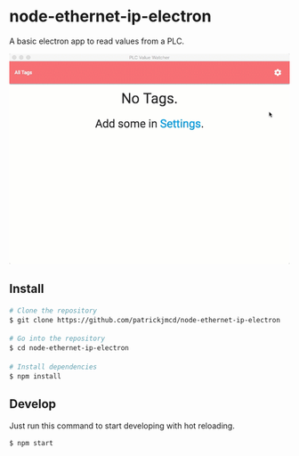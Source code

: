 # node-ethernet-ip-electron

A basic electron app to read values from a PLC.

![mainWindow](readingTag.gif)

## Install
``` bash
# Clone the repository
$ git clone https://github.com/patrickjmcd/node-ethernet-ip-electron

# Go into the repository
$ cd node-ethernet-ip-electron

# Install dependencies
$ npm install
```

## Develop
Just run this command to start developing with hot reloading.
``` bash
$ npm start
```
